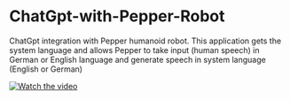# ChatGpt-with-Pepper-Robot
ChatGpt integration with Pepper humanoid robot. This application gets the system language and allows Pepper to take input (human speech) in German or English language and generate speech in system language (English or German) 

[![Watch the video](https://img.youtube.com/vi/nTQUwghvy5Q/default.jpg)]([https://www.youtube.com/shorts/3E-yKcQctPo)
